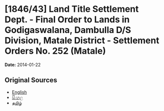# [1846/43] Land Title Settlement Dept. - Final Order to Lands in Godigaswalana, Dambulla D/S Division, Matale District - Settlement Orders No. 252 (Matale)

**Date:** 2014-01-22

## Original Sources

- [English](https://documents.gov.lk/view/extra-gazettes/2014/1/1846-43_E.pdf)
- [සිංහල](https://documents.gov.lk/view/extra-gazettes/2014/1/1846-43_S.pdf)
- [தமிழ்](https://documents.gov.lk/view/extra-gazettes/2014/1/1846-43_T.pdf)
